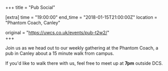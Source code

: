 +++
title = "Pub Social"

[extra]
time = "19:00:00"
end_time = "2018-01-15T21:00:00Z"
location = "Phantom Coach, Canley"

original = "https://uwcs.co.uk/events/pub-t2w2/"    
+++

Join us as we head out to our weekly gathering at the Phantom Coach, a pub in Canley about a 15 minute walk from campus.

  

If you'd like to walk there with us, feel free to meet up at **7pm** outside DCS.

